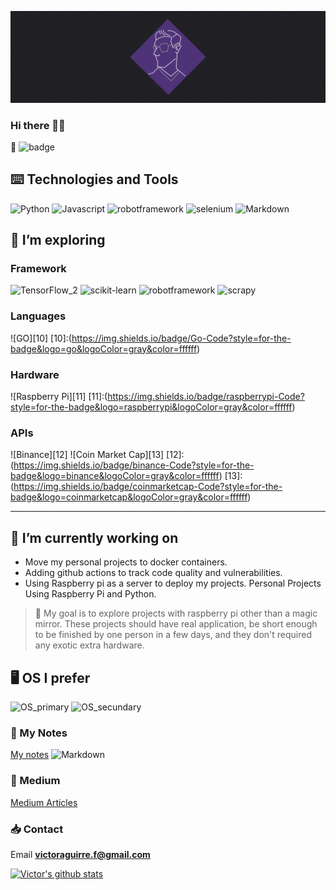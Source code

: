 <!-- markdownlint-disable  MD041-->
![Hero_banner](Hero_Image_CubeVic_V1.png)

### Hi there 🖐🏾

🙈 ![badge](https://www.codewars.com/users/CubeVic/badges/small)

## ⌨️ Technologies and Tools

![Python][1] ![Javascript][2] ![robotframework][3] ![selenium][4] ![Markdown][5]

[1]:(https://img.shields.io/badge/Python-code-blueviolet?style=for-the-badge&logo=python&logoColor=white&color=9900FF)
[2]:(https://img.shields.io/badge/Javascript-code-blueviolet?style=for-the-badge&logo=Javascript&logoColor=white&color=9900FF)
[3]:(https://img.shields.io/badge/robotframework-framework-blueviolet?style=for-the-badge&logo=robotframework&logoColor=white&color=9900FF)
[4]:(https://img.shields.io/badge/selenium-framework-blueviolet?style=for-the-badge&logo=selenium&logoColor=white&color=9900FF)
[5]:(https://img.shields.io/badge/Markdown-Markdown-blueviolet?style=for-the-badge&logo=Markdown&logoColor=white&color=9900FF)

## 🌱 I’m exploring

### Framework

![TensorFlow_2][6]  ![scikit-learn][7]  ![robotframework][8] ![scrapy][9]

[6]:(https://img.shields.io/badge/TensorFlow-Code?style=for-the-badge&logo=TensorFlow&logoColor=gray&color=ffffff)
[7]:(https://img.shields.io/badge/scikit&boxh;learn-Code?style=for-the-badge&logo=scikit-learn&logoColor=gray&color=ffffff)
[8]:(https://img.shields.io/badge/robotframework-Code?style=for-the-badge&logo=robotframework&logoColor=gray&color=ffffff)
[9]:(https://img.shields.io/badge/scrapy-Code?style=for-the-badge&logo=scrapy&logoColor=gray&color=ffffff)

### Languages

![GO][10]
[10]:(https://img.shields.io/badge/Go-Code?style=for-the-badge&logo=go&logoColor=gray&color=ffffff)

### Hardware

![Raspberry Pi][11]
[11]:(https://img.shields.io/badge/raspberrypi-Code?style=for-the-badge&logo=raspberrypi&logoColor=gray&color=ffffff)

### APIs

![Binance][12] ![Coin Market Cap][13]
[12]:(https://img.shields.io/badge/binance-Code?style=for-the-badge&logo=binance&logoColor=gray&color=ffffff)
[13]:(https://img.shields.io/badge/coinmarketcap-Code?style=for-the-badge&logo=coinmarketcap&logoColor=gray&color=ffffff)

---

## 🔭 I’m currently working on

- Move my personal projects to docker containers.
- Adding github actions to track code quality and vulnerabilities.
- Using Raspberry pi as a server to deploy my projects.
Personal Projects Using Raspberry Pi and Python.

> 📌 My goal is to explore projects with raspberry pi other than a magic mirror.
> These projects should have real application, be short enough to be finished by
> one person in a few days, and they don't required any exotic extra hardware.

## 🖥️ OS I prefer

![OS_primary][14] ![OS_secundary][15]

[14]: (https://img.shields.io/badge/Mac-OS-blueviolet?style=for-the-badge&logo=Apple&logoColor=white&color=9900FF)
[15]: (https://img.shields.io/badge/Linux-OS-blueviolet?style=for-the-badge&logo=Ubuntu&logoColor=white&color=9900FF)

### 📘 My Notes

[My notes](https://cubevic.github.io/My_notes/) ![Markdown](https://img.shields.io/badge/Markdown-Markdown-blueviolet?style=flat-square&logo=Markdown&logoColor=white&color=9900FF)

### 📓 Medium

[Medium Articles](https://medium.com/@fernandezvictor)

### 📥 Contact

Email **victoraguirre.f@gmail.com**

[![Victor's github stats](https://github-readme-stats.vercel.app/api?username=CubeVic&hide=contribs,prs&count_private=true&show_icons=true&theme=midnight-purple)](https://github.com/CubeVic/github-readme-stats)
